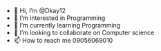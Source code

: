 - 👋 Hi, I’m @Dkay12
- 👀 I’m interested in Programming 
- 🌱 I’m currently learning Programming
- 💞️ I’m looking to collaborate on Computer science
- 📫 How to reach me 09056069010

<!---
Dkay12/Dkay12 is a ✨ special ✨ repository because its `README.md` (this file) appears on your GitHub profile.
You can click the Preview link to take a look at your changes.
--->
